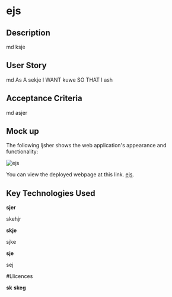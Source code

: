 # ejs
  
## Description
md
ksje


## User Story 

md
As A sekje 
I WANT kuwe
SO THAT I ash


## Acceptance Criteria 

md
asjer


## Mock up

The following ljsher shows the web application's appearance and functionality:

![ejs](./assests/images/jser)

You can view the deployed webpage at this link. [ejs](sjker).

## Key Technologies Used

**sjer**

skehjr

**skje**

sjke

**sje**

sej

#Llicences

**sk**
**skeg**